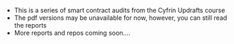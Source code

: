 - This is a series of smart contract audits from the Cyfrin Updrafts course
- The pdf versions may be unavailable for now, however, you can still read the reports
- More reports and repos coming soon....
